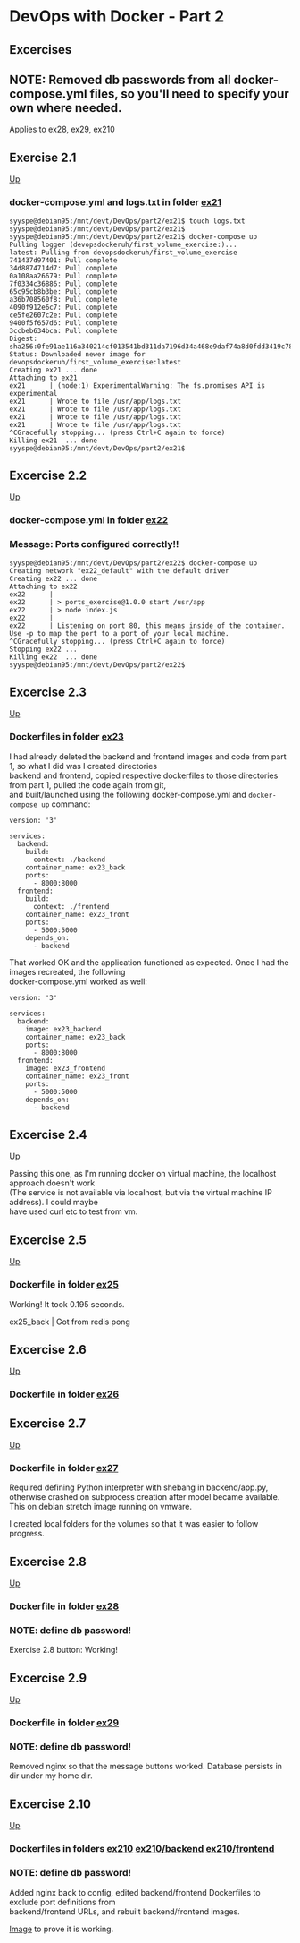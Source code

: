 # DevOps with Docker - Part 2

## Excercises

## NOTE: Removed db passwords from all docker-compose.yml files, so you'll need to specify your own where needed.
Applies to ex28, ex29, ex210

## Exercise 2.1
[Up](#excercises)

### docker-compose.yml and logs.txt in folder [ex21](ex21)
```
syyspe@debian95:/mnt/devt/DevOps/part2/ex21$ touch logs.txt  
syyspe@debian95:/mnt/devt/DevOps/part2/ex21$  
syyspe@debian95:/mnt/devt/DevOps/part2/ex21$ docker-compose up  
Pulling logger (devopsdockeruh/first_volume_exercise:)...  
latest: Pulling from devopsdockeruh/first_volume_exercise  
741437d97401: Pull complete  
34d8874714d7: Pull complete  
0a108aa26679: Pull complete  
7f0334c36886: Pull complete  
65c95cb8b3be: Pull complete  
a36b708560f8: Pull complete  
4090f912e6c7: Pull complete  
ce5fe2607c2e: Pull complete  
9400f5f657d6: Pull complete  
3ccbeb634bca: Pull complete  
Digest: sha256:0fe91ae116a340214cf013541bd311da7196d34a468e9daf74a8d0fdd3419c78  
Status: Downloaded newer image for devopsdockeruh/first_volume_exercise:latest  
Creating ex21 ... done  
Attaching to ex21  
ex21      | (node:1) ExperimentalWarning: The fs.promises API is experimental  
ex21      | Wrote to file /usr/app/logs.txt  
ex21      | Wrote to file /usr/app/logs.txt  
ex21      | Wrote to file /usr/app/logs.txt  
ex21      | Wrote to file /usr/app/logs.txt  
^CGracefully stopping... (press Ctrl+C again to force)  
Killing ex21  ... done  
syyspe@debian95:/mnt/devt/DevOps/part2/ex21$  
```

## Excercise 2.2
[Up](#excercises)

### docker-compose.yml in folder [ex22](ex22)
### Message: Ports configured correctly!!

```
syyspe@debian95:/mnt/devt/DevOps/part2/ex22$ docker-compose up  
Creating network "ex22_default" with the default driver  
Creating ex22 ... done  
Attaching to ex22  
ex22      |  
ex22      | > ports_exercise@1.0.0 start /usr/app  
ex22      | > node index.js  
ex22      |  
ex22      | Listening on port 80, this means inside of the container. Use -p to map the port to a port of your local machine.  
^CGracefully stopping... (press Ctrl+C again to force)  
Stopping ex22 ...  
Killing ex22  ... done  
syyspe@debian95:/mnt/devt/DevOps/part2/ex22$  
```

## Excercise 2.3
[Up](#excercises)

### Dockerfiles in folder [ex23](ex23)

I had already deleted the backend and frontend images and code from part 1, so what I did was I created directories  
backend and frontend, copied respective dockerfiles to those directories from part 1, pulled the code again from git,  
and built/launched using the following docker-compose.yml and ```docker-compose up``` command:  

```
version: '3'

services:
  backend:
    build:
      context: ./backend
    container_name: ex23_back
    ports:
      - 8000:8000
  frontend:
    build:
      context: ./frontend
    container_name: ex23_front
    ports:
      - 5000:5000
    depends_on: 
      - backend
```

That worked OK and the application functioned as expected. Once I had the images recreated, the following  
docker-compose.yml worked as well:  

```
version: '3'

services:
  backend:
    image: ex23_backend
    container_name: ex23_back
    ports:
      - 8000:8000
  frontend:
    image: ex23_frontend
    container_name: ex23_front
    ports:
      - 5000:5000
    depends_on: 
      - backend
```

## Excercise 2.4
[Up](#excercises)

Passing this one, as I'm running docker on virtual machine, the localhost approach doesn't work  
(The service is not available via localhost, but via the virtual machine IP address). I could maybe   
have used curl etc to test from vm.

## Excercise 2.5
[Up](#excercises)

### Dockerfile in folder [ex25](ex25)

Working! It took 0.195 seconds.  

ex25_back   | Got from redis pong

## Excercise 2.6
[Up](#excercises)

### Dockerfile in folder [ex26](ex26)

## Excercise 2.7
[Up](#excercises)

### Dockerfile in folder [ex27](ex27)

Required defining Python interpreter with shebang in backend/app.py,  
otherwise crashed on subprocess creation after model became available.   
This on debian stretch image running on vmware.  

I created local folders for the volumes so that it was easier to follow progress.  

## Excercise 2.8
[Up](#excercises)

### Dockerfile in folder [ex28](ex28)
### NOTE: define db password!

Exercise 2.8 button: Working! 

## Excercise 2.9
[Up](#excercises)

### Dockerfile in folder [ex29](ex29)
### NOTE: define db password!

Removed nginx so that the message buttons worked. Database persists in dir under my home dir.  

## Excercise 2.10
[Up](#excercises)

### Dockerfiles in folders [ex210](ex210) [ex210/backend](ex210/backend) [ex210/frontend](ex210/frontend)
### NOTE: define db password!

Added nginx back to config, edited backend/frontend Dockerfiles to exclude port definitions from  
backend/frontend URLs, and rebuilt backend/frontend images. 

[Image](#ex210/browser-ex210.png) to prove it is working.





